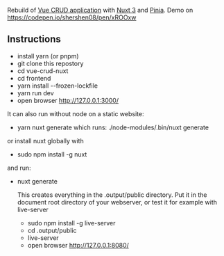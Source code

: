 
Rebuild of [Vue CRUD application](https://github.com/shershen08/vue.js-v2-crud-application) with [Nuxt 3](https://nuxtjs.org) and [Pinia](https://pinia.vuejs.org).
Demo on https://codepen.io/shershen08/pen/xROOxw

## Instructions

- install yarn (or pnpm)
- git clone this repostory
- cd vue-crud-nuxt
- cd frontend
- yarn install --frozen-lockfile
- yarn run dev
- open browser http://127.0.0.1:3000/

It can also run without node on a static website:
- yarn nuxt generate
which runs: ./node-modules/.bin/nuxt generate

or install nuxt globally with
- sudo npm install -g nuxt

and run:
- nuxt generate

  This creates everything in the .output/public directory.
  Put it in the document root directory of your webserver, or test it for example with live-server
  - sudo npm install -g live-server
  - cd .output/public
  - live-server
  - open browser http://127.0.0.1:8080/

